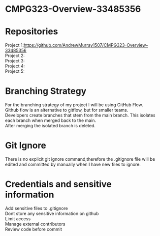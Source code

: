 # CMPG323-Overview-33485356
# Repositories 
Project 1:https://github.com/AndrewMurray1507/CMPG323-Overview-33485356  <br>
Project 2:  <br>
Project 3:  <br>
Project 4:  <br>
Project 5:  <br>

# Branching Strategy
For the branching strategy of my project I will be using GitHub Flow.<br>
Github flow is an alternative to gitflow, but for smaller teams. <br>
Developers create branches that stem from the main branch. This isolates each branch when merged back to the main.<br>
After merging the isolated branch is deleted.

# Git Ignore
There is no explicit git ignore command,therefore the .gitignore file will be edited and committed by manually when I have new files to ignore.

# Credentials and sensitive information
 Add sensitive files to .gitignore <br>
 Dont store any sensitive information on github <br>
 Limit access <br>
 Manage external contributors <br>
 Review code before commit <br>
 
